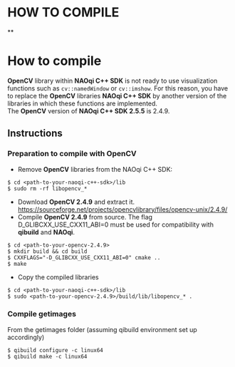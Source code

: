 HOW TO COMPILE
==============

**


# How to compile
**OpenCV** library within **NAOqi C++ SDK** is not ready to use visualization functions such as ```cv::namedWindow``` or ```cv::imshow```.
For this reason, you have to replace the **OpenCV** libraries **NAOqi C++ SDK** by another version of the libraries in which these functions are implemented.  
The **OpenCV** version of **NAOqi C++ SDK 2.5.5** is 2.4.9.
## Instructions
### Preparation to compile with OpenCV
* Remove **OpenCV** libraries from the NAOqi C++ SDK:
```
$ cd <path-to-your-naoqi-c++-sdk>/lib
$ sudo rm -rf libopencv_*
```
* Download **OpenCV 2.4.9** and extract it.
https://sourceforge.net/projects/opencvlibrary/files/opencv-unix/2.4.9/
* Compile **OpenCV 2.4.9** from source. The flag D_GLIBCXX_USE_CXX11_ABI=0 must be used for compatibility with **qibuild** and **NAOqi**.
```
$ cd <path-to-your-opencv-2.4.9>
$ mkdir build && cd build
$ CXXFLAGS="-D_GLIBCXX_USE_CXX11_ABI=0" cmake ..
$ make
```
* Copy the compiled libraries 
```
$ cd <path-to-your-naoqi-c++-sdk>/lib
$ sudo <path-to-your-opencv-2.4.9>/build/lib/libopencv_* .
```
### Compile getimages
From the getimages folder (assuming qibuild environment set up accordingly)
```
$ qibuild configure -c linux64
$ qibuild make -c linux64
```
